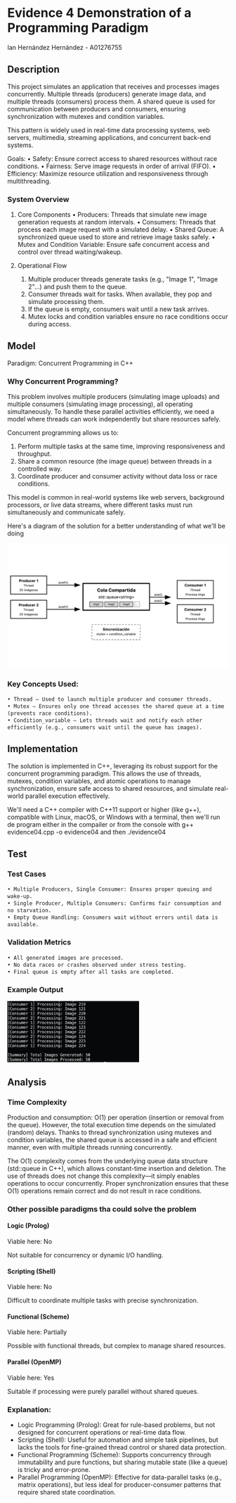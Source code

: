 # Evidence 4 Demonstration of a Programming Paradigm
Ian Hernández Hernández - A01276755

## Description
This project simulates an application that receives and processes images concurrently. Multiple threads (producers) generate image data, and multiple threads (consumers) process them. A shared queue is used for communication between producers and consumers, ensuring synchronization with mutexes and condition variables.

This pattern is widely used in real-time data processing systems, web servers, multimedia, streaming applications, and concurrent back-end systems.

Goals:
	•	Safety: Ensure correct access to shared resources without race conditions.
	•	Fairness: Serve image requests in order of arrival (FIFO).
	•	Efficiency: Maximize resource utilization and responsiveness through multithreading.

### System Overview
1. Core Components
	•	Producers: Threads that simulate new image generation requests at random intervals.
	•	Consumers: Threads that process each image request with a simulated delay.
	•	Shared Queue: A synchronized queue used to store and retrieve image tasks safely.
	•	Mutex and Condition Variable: Ensure safe concurrent access and control over thread waiting/wakeup.

2. Operational Flow
	1.	Multiple producer threads generate tasks (e.g., "Image 1", "Image 2"…) and push them to the queue.
	2.	Consumer threads wait for tasks. When available, they pop and simulate processing them.
	3.	If the queue is empty, consumers wait until a new task arrives.
	4.	Mutex locks and condition variables ensure no race conditions occur during access.

##  Model
Paradigm: Concurrent Programming in C++

### Why Concurrent Programming?
This problem involves multiple producers (simulating image uploads) and multiple consumers (simulating image processing), all operating simultaneously. To handle these parallel activities efficiently, we need a model where threads can work independently but share resources safely.

Concurrent programming allows us to:
1. Perform multiple tasks at the same time, improving responsiveness and throughput.
2. Share a common resource (the image queue) between threads in a controlled way.
3. Coordinate producer and consumer activity without data loss or race conditions.

This model is common in real-world systems like web servers, background processors, or live data streams, where different tasks must run simultaneously and communicate safely.

Here's a diagram of the solution for a better understanding of what we'll be doing

![diagram](./diagram.png)

### Key Concepts Used:
	• Thread – Used to launch multiple producer and consumer threads.
	• Mutex – Ensures only one thread accesses the shared queue at a time (prevents race conditions).
	• Condition_variable – Lets threads wait and notify each other efficiently (e.g., consumers wait until the queue has images).

## Implementation
The solution is implemented in C++, leveraging its robust support for the concurrent programming paradigm. This allows the use of threads, mutexes, condition variables, and atomic operations to manage synchronization, ensure safe access to shared resources, and simulate real-world parallel execution effectively.

We'll need a C++ compiler with C++11 support or higher (like g++), compatible with Linux, macOS, or Windows with a terminal, then we'll run de program either in the compailer or from the console with g++ evidence04.cpp -o evidence04 and then ./evidence04

## Test
### Test Cases
	• Multiple Producers, Single Consumer: Ensures proper queuing and wake-up.
	• Single Producer, Multiple Consumers: Confirms fair consumption and no starvation.
	• Empty Queue Handling: Consumers wait without errors until data is available.

### Validation Metrics
	• All generated images are processed.
	• No data races or crashes observed under stress testing.
	• Final queue is empty after all tasks are completed.

### Example Output

<img src="./test.png" alt="Descripción" width="300"/>

## Analysis

### Time Complexity

Production and consumption: O(1) per operation (insertion or removal from the queue). However, the total execution time depends on the simulated (random) delays. Thanks to thread synchronization using mutexes and condition variables, the shared queue is accessed in a safe and efficient manner, even with multiple threads running concurrently.

The O(1) complexity comes from the underlying queue data structure (std::queue in C++), which allows constant-time insertion and deletion. The use of threads does not change this complexity—it simply enables operations to occur concurrently. Proper synchronization ensures that these O(1) operations remain correct and do not result in race conditions.

### Other possible paradigms tha could solve the problem

#### Logic (Prolog)
Viable here: No

Not suitable for concurrency or dynamic I/O handling.

#### Scripting (Shell)
Viable here: No

Difficult to coordinate multiple tasks with precise synchronization.

#### Functional (Scheme)
Viable here: Partially

Possible with functional threads, but complex to manage shared resources.

#### Parallel (OpenMP)
Viable here: Yes

Suitable if processing were purely parallel without shared queues.

### Explanation:

 * Logic Programming (Prolog): Great for rule-based problems, but not designed for concurrent operations or real-time data flow.
 * Scripting (Shell): Useful for automation and simple task pipelines, but lacks the tools for fine-grained thread control or shared data protection.
 * Functional Programming (Scheme): Supports concurrency through immutability and pure functions, but sharing mutable state (like a queue) is tricky and error-prone.
 * Parallel Programming (OpenMP): Effective for data-parallel tasks (e.g., matrix operations), but less ideal for producer-consumer patterns that require shared state coordination.
